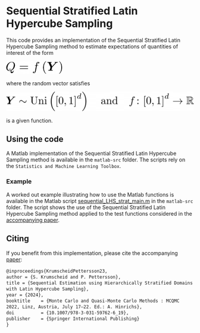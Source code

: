 # Sequential Stratified Latin Hypercube Sampling

This code provides an implementation of the Sequential Stratified Latin Hypercube Sampling method to estimate expectations of quantities of interest of the form

[<img src="./assets/QoI.png" width="150"/>](./assets/QoI.png)

where the random vector satisfies

[<img src="./assets/QoI_details.png" width="550"/>](./assets/QoI_details.png)

is a given function.

## Using the code

A Matlab implementation of the Sequential Stratified Latin Hypercube Sampling method is available in the `matlab-src` folder. The scripts rely on the `Statistics and Machine Learning Toolbox`.

### Example

A worked out example illustrating how to use the Matlab functions is available in the Matlab script [sequential\_LHS\_strat\_main.m](./matlab-src/sequential_LHS_strat_main.m) in the `matlab-src` folder.  The script shows the use of the Sequential Stratified Latin Hypercube Sampling method applied to the test functions considered in the [accompanying paper](https://arxiv.org/abs/2305.13421).

## Citing

If you benefit from this implementation, please cite the accompanying [paper](https://doi.org/10.1007/978-3-031-59762-6_19):

```
@inproceedings{KrumscheidPettersson23,
author = {S. Krumscheid and P. Pettersson},
title = {Sequential Estimation using Hierarchically Stratified Domains with Latin Hypercube Sampling},
year = {2024},
booktitle    = {Monte Carlo and Quasi-Monte Carlo Methods : MCQMC 2022, Linz, Austria, July 17–22. Ed.: A. Hinrichs},
doi          = {10.1007/978-3-031-59762-6_19},
publisher    = {Springer International Publishing}
}
```

